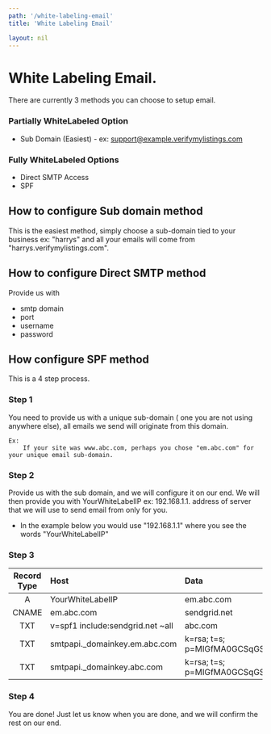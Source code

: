 ```yaml
---
path: '/white-labeling-email'
title: 'White Labeling Email'

layout: nil
---
```


# White Labeling Email.

There are currently 3 methods you can choose to setup email.

### Partially WhiteLabeled Option

* Sub Domain (Easiest) - ex: support@example.verifymylistings.com

### Fully WhiteLabeled Options

* Direct SMTP Access
* SPF

## How to configure Sub domain method 
This is the easiest method, simply choose a sub-domain tied to your business ex: "harrys" and all your emails will come from "harrys.verifymylistings.com".


## How to configure Direct SMTP method

Provide us with

* smtp domain
* port
* username
* password


## How configure SPF method

This is a 4 step process.

### Step 1
 
You need to provide us with a unique sub-domain ( one you are not using anywhere else), all emails we send will originate from this domain.

    Ex:
        If your site was www.abc.com, perhaps you chose "em.abc.com" for your unique email sub-domain. 
     
### Step 2

Provide us with the sub domain, and we will configure it on our end. 
We will then provide you with YourWhiteLabelIP ex: 192.168.1.1. address of server that we will use to send email from only for you.

* In the example below you would use "192.168.1.1" where you see the words "YourWhiteLabelIP"

### Step 3
    
| Record Type | Host | Data| 
|:-------:|:--------------|:--------|
|A|YourWhiteLabelIP|em.abc.com|
|CNAME|em.abc.com|sendgrid.net|
|TXT|v=spf1 include:sendgrid.net ~all|abc.com|
|TXT|smtpapi._domainkey.em.abc.com|k=rsa; t=s; p=MIGfMA0GCSqGSIb3DQEBAQUAA4GNADCBiQKBgQDPtW5iwpXVPiH5FzJ7Nrl8USzuY9zqqzjE0D1r04xDN6qwziDnmgcFNNfMewVKN2D1O+2J9N14hRprzByFwfQW76yojh54Xu3uSbQ3JP0A7k8o8GutRF8zbFUA8n0ZH2y0cIEjMliXY4W4LwPA7m4q0ObmvSjhd63O9d8z1XkUBwIDAQAB|
|TXT|smtpapi._domainkey.abc.com|k=rsa; t=s; p=MIGfMA0GCSqGSIb3DQEBAQUAA4GNADCBiQKBgQDPtW5iwpXVPiH5FzJ7Nrl8USzuY9zqqzjE0D1r04xDN6qwziDnmgcFNNfMewVKN2D1O+2J9N14hRprzByFwfQW76yojh54Xu3uSbQ3JP0A7k8o8GutRF8zbFUA8n0ZH2y0cIEjMliXY4W4LwPA7m4q0ObmvSjhd63O9d8z1XkUBwIDAQAB|

### Step 4

You are done!
Just let us know when you are done, and we will confirm the rest on our end.